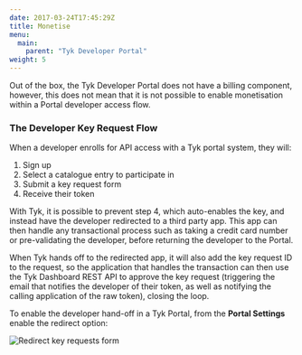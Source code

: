 ```yaml
---
date: 2017-03-24T17:45:29Z
title: Monetise
menu:
  main:
    parent: "Tyk Developer Portal"
weight: 5 
---
```


Out of the box, the Tyk Developer Portal does not have a billing component, however, this does not mean that it is not possible to enable monetisation within a Portal developer access flow.

### The Developer Key Request Flow

When a developer enrolls for API access with a Tyk portal system, they will:

1.  Sign up
2.  Select a catalogue entry to participate in
3.  Submit a key request form
4.  Receive their token

With Tyk, it is possible to prevent step 4, which auto-enables the key, and instead have the developer redirected to a third party app. This app can then handle any transactional process such as taking a credit card number or pre-validating the developer, before returning the developer to the Portal.

When Tyk hands off to the redirected app, it will also add the key request ID to the request, so the application that handles the transaction can then use the Tyk Dashboard REST API to approve the key request (triggering the email that notifies the developer of their token, as well as notifying the calling application of the raw token), closing the loop.

To enable the developer hand-off in a Tyk Portal, from the **Portal Settings**  enable the redirect option:

![Redirect key requests form][1]

[1]: /docs/img/dashboard/portal-management/portal_redirect_2.5.png
